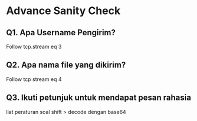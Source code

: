 # Advance Sanity Check


## Q1.  Apa Username Pengirim?

Follow tcp.stream eq 3
## Q2.  Apa nama file yang dikirim?

Follow tcp stream eq 4
## Q3. Ikuti petunjuk untuk mendapat pesan rahasia
liat peraturan soal shift > decode dengan base64
